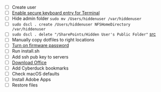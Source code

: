 - [ ] Create user
- [ ] [Enable secure keyboard entry for Terminal](https://security.stackexchange.com/questions/47749/how-secure-is-secure-keyboard-entry-in-mac-os-xs-terminal)
- [ ] Hide admin folder `sudo mv /Users/hiddenuser /var/hiddenuser`
- [ ] `sudo dscl . create /Users/hiddenuser NFSHomeDirectory /var/hiddenuser`
- [ ] `sudo dscl . delete "/SharePoints/Hidden User's Public Folder"` [src](https://support.apple.com/en-gb/HT203998)
- [ ] Manually copy dotfiles to right locations
- [ ] [Turn on firmware password](https://support.apple.com/en-au/HT204455#turnon)
- [ ] Run install.sh
- [ ] Add ssh pub key to servers
- [ ] [Download Office](https://portal.office.com)
- [ ] Add Cyberduck bookmarks
- [ ] Check macOS defaults
- [ ] Install Adobe Apps
- [ ] Restore files
